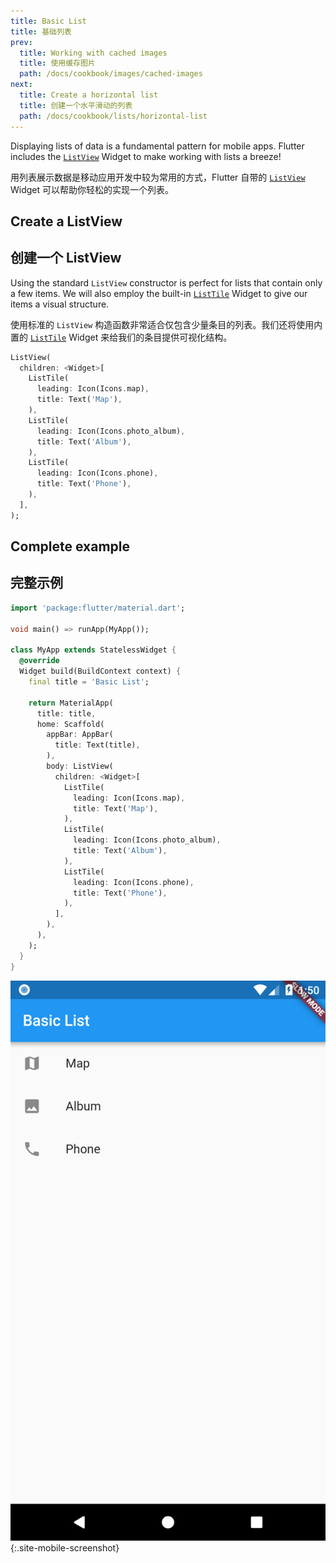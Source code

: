 ```yaml
---
title: Basic List
title: 基础列表
prev:
  title: Working with cached images
  title: 使用缓存图片
  path: /docs/cookbook/images/cached-images
next:
  title: Create a horizontal list
  title: 创建一个水平滑动的列表
  path: /docs/cookbook/lists/horizontal-list
---
```


Displaying lists of data is a fundamental pattern for mobile apps. Flutter
includes the [`ListView`]({{site.api}}/flutter/widgets/ListView-class.html)
Widget to make working with lists a breeze!

用列表展示数据是移动应用开发中较为常用的方式，Flutter 自带的 [`ListView`]({{site.api}}/flutter/widgets/ListView-class.html) Widget 可以帮助你轻松的实现一个列表。

## Create a ListView

## 创建一个 ListView

Using the standard `ListView` constructor is perfect for lists that contain only
a few items. We will also employ the built-in
[`ListTile`]({{site.api}}/flutter/material/ListTile-class.html)
Widget to give our items a visual structure.

使用标准的 `ListView` 构造函数非常适合仅包含少量条目的列表。我们还将使用内置的 [`ListTile`]({{site.api}}/flutter/material/ListTile-class.html) Widget 来给我们的条目提供可视化结构。

<!-- skip -->
```dart
ListView(
  children: <Widget>[
    ListTile(
      leading: Icon(Icons.map),
      title: Text('Map'),
    ),
    ListTile(
      leading: Icon(Icons.photo_album),
      title: Text('Album'),
    ),
    ListTile(
      leading: Icon(Icons.phone),
      title: Text('Phone'),
    ),
  ],
);
```

## Complete example

## 完整示例

```dart
import 'package:flutter/material.dart';

void main() => runApp(MyApp());

class MyApp extends StatelessWidget {
  @override
  Widget build(BuildContext context) {
    final title = 'Basic List';

    return MaterialApp(
      title: title,
      home: Scaffold(
        appBar: AppBar(
          title: Text(title),
        ),
        body: ListView(
          children: <Widget>[
            ListTile(
              leading: Icon(Icons.map),
              title: Text('Map'),
            ),
            ListTile(
              leading: Icon(Icons.photo_album),
              title: Text('Album'),
            ),
            ListTile(
              leading: Icon(Icons.phone),
              title: Text('Phone'),
            ),
          ],
        ),
      ),
    );
  }
}
```

![Basic List Demo](/images/cookbook/basic-list.png){:.site-mobile-screenshot}


